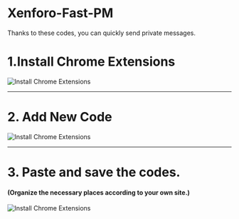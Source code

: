 # Xenforo-Fast-PM
Thanks to these codes, you can quickly send private messages.

# 1.Install Chrome Extensions

![Install Chrome Extensions](https://i.resimyukle.xyz/A8xxzS.png "RuceSocial")

-------------------
# 2. Add New Code
![Install Chrome Extensions](https://i.resimyukle.xyz/1GVbPJ.png "Ruce Social")

-------------------
# 3. Paste and save the codes.
#### (Organize the necessary places according to your own site.)
![Install Chrome Extensions](https://i.resimyukle.xyz/VML1Od.png "RuceSocial.com")
